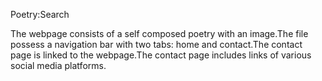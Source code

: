 Poetry:Search

The webpage consists of a self composed poetry with an image.The file possess a navigation bar with two tabs: home and contact.The contact page is linked to the webpage.The contact page includes links of various social media platforms.
